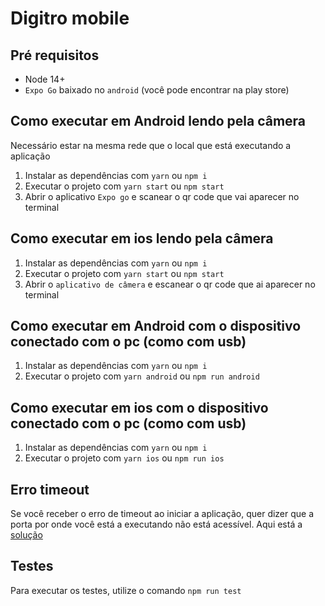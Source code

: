# Digitro mobile

## Pré requisitos

- Node 14+
- `Expo Go` baixado no `android` (você pode encontrar na play store)

## Como executar em Android lendo pela câmera

Necessário estar na mesma rede que o local que está executando a aplicação

1. Instalar as dependências com `yarn` ou `npm i`
2. Executar o projeto com `yarn start` ou `npm start`
3. Abrir o aplicativo `Expo go` e scanear o qr code que vai aparecer no terminal

## Como executar em ios lendo pela câmera

1. Instalar as dependências com `yarn` ou `npm i`
2. Executar o projeto com `yarn start` ou `npm start`
3. Abrir o `aplicativo de câmera` e escanear o qr code que ai aparecer no terminal

## Como executar em Android com o dispositivo conectado com o pc (como com usb)

1. Instalar as dependências com `yarn` ou `npm i`
2. Executar o projeto com `yarn android` ou `npm run android`

## Como executar em ios com o dispositivo conectado com o pc (como com usb)

1. Instalar as dependências com `yarn` ou `npm i`
2. Executar o projeto com `yarn ios` ou `npm run ios`

## Erro timeout

Se você receber o erro de timeout ao iniciar a aplicação, quer dizer que a porta por onde você está a executando não está acessível. Aqui está a [solução](https://stackoverflow.com/questions/43593042/network-response-time-out-error-create-react-native-app-expo)

## Testes

Para executar os testes, utilize o comando `npm run test`